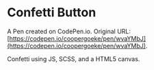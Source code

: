 # Confetti Button

A Pen created on CodePen.io. Original URL: [https://codepen.io/coopergoeke/pen/wvaYMbJ](https://codepen.io/coopergoeke/pen/wvaYMbJ).

Confetti using JS, SCSS, and a HTML5 canvas.